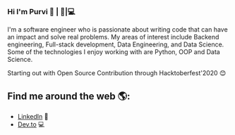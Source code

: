 ### Hi I'm Purvi :woman: | 👋|💻 

<!--
**purvimisal/purvimisal** is a ✨ _special_ ✨ repository because its `README.md` (this file) appears on your GitHub profile.

Here are some ideas to get you started:

- 🔭 I’m currently working on ...
- 🌱 I’m currently learning ...
- 👯 I’m looking to collaborate on ...
- 🤔 I’m looking for help with ...
- 💬 Ask me about ...
- 📫 How to reach me: ...
- 😄 Pronouns: ...
- ⚡ Fun fact: ...
-->

I'm a software engineer who is passionate about writing code that can have an impact and solve real problems.  My areas of interest include Backend engineering, Full-stack development, Data Engineering, and Data Science. Some of the technologies I enjoy working with are Python, OOP and Data Science. 

Starting out with Open Source Contribution through Hacktoberfest'2020 :blush:

## Find me around the web 🌎: 
- <a href="https://www.linkedin.com/in/purvivmisal/">LinkedIn</a> 💼
- <a href="https://dev.to/purvimisal">Dev.to</a> :computer:
